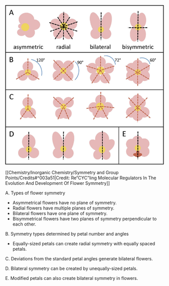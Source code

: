 
<div>
	<img src="attachments/Symmetry-in-diverse-flower-shapes-A-Asymmetrical-flowers-have-no-plane-of-symmetry.jpg"/>
</div>

[[Chemistry/Inorganic Chemistry/Symmetry and Group Points/Credits#^003a51|Credit: Re“CYC”ling Molecular Regulators In The Evolution And Development Of Flower Symmetry]]

A. Types of flower symmetry
-   Asymmetrical flowers have no plane of symmetry.
-   Radial flowers have multiple planes of symmetry.
-   Bilateral flowers have one plane of symmetry.
-   Bisymmetrical flowers have two planes of symmetry perpendicular to each other.

B. Symmetry types determined by petal number and angles

-   Equally-sized petals can create radial symmetry with equally spaced petals.

C. Deviations from the standard petal angles generate bilateral flowers.

D. Bilateral symmetry can be created by unequally-sized petals.

E. Modified petals can also create bilateral symmetry in flowers.